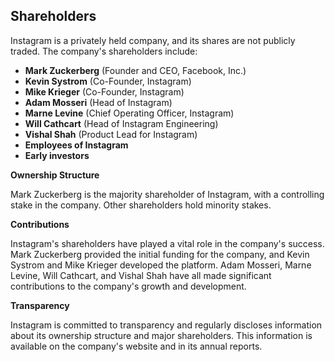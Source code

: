## Shareholders

Instagram is a privately held company, and its shares are not publicly traded. The company's shareholders include:

* **Mark Zuckerberg** (Founder and CEO, Facebook, Inc.)
* **Kevin Systrom** (Co-Founder, Instagram)
* **Mike Krieger** (Co-Founder, Instagram)
* **Adam Mosseri** (Head of Instagram)
* **Marne Levine** (Chief Operating Officer, Instagram)
* **Will Cathcart** (Head of Instagram Engineering)
* **Vishal Shah** (Product Lead for Instagram)
* **Employees of Instagram**
* **Early investors**

**Ownership Structure**

Mark Zuckerberg is the majority shareholder of Instagram, with a controlling stake in the company. Other shareholders hold minority stakes.

**Contributions**

Instagram's shareholders have played a vital role in the company's success. Mark Zuckerberg provided the initial funding for the company, and Kevin Systrom and Mike Krieger developed the platform. Adam Mosseri, Marne Levine, Will Cathcart, and Vishal Shah have all made significant contributions to the company's growth and development.

**Transparency**

Instagram is committed to transparency and regularly discloses information about its ownership structure and major shareholders. This information is available on the company's website and in its annual reports.